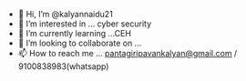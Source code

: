 - 👋 Hi, I’m @kalyannaidu21
- 👀 I’m interested in ... cyber security
- 🌱 I’m currently learning ...CEH
- 💞️ I’m looking to collaborate on ...
- 📫 How to reach me ... pantagiripavankalyan@gmail.com / 9100838983(whatsapp)

<!---
kalyannaidu21/kalyannaidu21 is a ✨ special ✨ repository because its `README.md` (this file) appears on your GitHub profile.
You can click the Preview link to take a look at your changes.
--->
